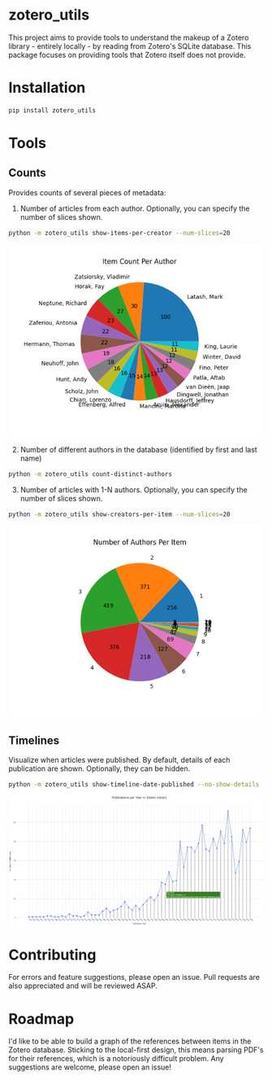 # zotero_utils

This project aims to provide tools to understand the makeup of a Zotero library - entirely locally - by reading from Zotero's SQLite database. This package focuses on providing tools that Zotero itself does not provide.

# Installation
```bash
pip install zotero_utils
```

# Tools
## Counts
Provides counts of several pieces of metadata:
    
1. Number of articles from each author. Optionally, you can specify the number of slices shown.
```bash
python -m zotero_utils show-items-per-creator --num-slices=20
```
![Number of Articles from Top 20 Authors](docs/show_items_per_creator.png)

2. Number of different authors in the database (identified by first and last name)
```bash
python -m zotero_utils count-distinct-authors
```

3. Number of articles with 1-N authors. Optionally, you can specify the number of slices shown.
```bash
python -m zotero_utils show-creators-per-item --num-slices=20
```
![Number of Authors Per Article](docs/show_creators_per_item.png)

## Timelines
Visualize when articles were published. By default, details of each publication are shown. Optionally, they can be hidden.
```bash
python -m zotero_utils show-timeline-date-published --no-show-details
```
![Article Publication Timeline](docs/article_publication_timeline.png)

<!-- ## Reference Graphs (Not Implemented)
!!!warning
    Not currently implemented. Parsing PDF's is difficult!
This feature will attempt to create a graph of the references using AI locally to read the PDF's. The result will be similar to many existing cloud-based, closed-source tools, however this tool is entirely open-source, local, and reads your entire Zotero library to allow you to spot trends and gaps in your collection. -->

# Contributing
For errors and feature suggestions, please open an issue. Pull requests are also appreciated and will be reviewed ASAP.

# Roadmap
I'd like to be able to build a graph of the references between items in the Zotero database. Sticking to the local-first design, this means parsing PDF's for their references, which is a notoriously difficult problem. Any suggestions are welcome, please open an issue!